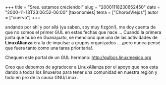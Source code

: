 +++
title = "Sres. estamos creciendo!"
slug = "20001118230652450"
date = "2000-11-18T23:06:52-06:00"
[taxonomies]
tema = ["ChorosViejos"]
autor = ["cuervo"]
+++

andando por ahí y por allá (ya saben, soy muy fizgón!), me doy cuenta de
que no somos el primer GUL en estas fechas que nace ... Cuando la
primera junta que hubo en Guanajuato, se mencionó que una de las
actividades de **LinuxAlianza** era la de impulsar a grupos organizados
... ¡pero nunca pensé que fuera tanto como una tarea prioritaria!.

Chequen este portal de un GUL hermano: <http://gulbcs.linuxmexico.org>

Creo que debemos de agradecer a LinuxAlianza por el apoyo que nos esta
dando a todos los linuxeros para tener una comunidad en nuestra región y
todo en pro de la causa GNU/Linux.
